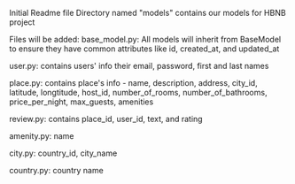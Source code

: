 Initial Readme file
Directory named "models" contains our models for HBNB project

Files will be added:
base_model.py: All models will inherit from BaseModel to ensure they have common attributes like id, created_at, and updated_at

user.py: contains users' info their email, password, first and last names

place.py: contains place's info - name, description, address, city_id, latitude, longtitude, host_id, number_of_rooms, number_of_bathrooms, price_per_night, max_guests, amenities

review.py: contains place_id, user_id, text, and rating

amenity.py: name

city.py: country_id, city_name

country.py: country name
 
